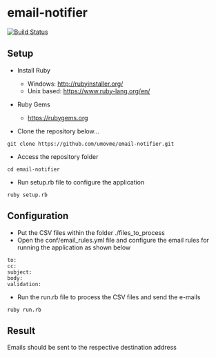 # email-notifier

[![Build Status](https://travis-ci.org/umovme/email-notifier.svg?branch=master)](https://travis-ci.org/umovme/email-notifier)

Setup
-------------
* Install Ruby
  * Windows: http://rubyinstaller.org/
  * Unix based: https://www.ruby-lang.org/en/ 

* Ruby Gems
  * https://rubygems.org

* Clone the repository below...
```
git clone https://github.com/umovme/email-notifier.git
```
* Access the repository folder
```
cd email-notifier
```
* Run setup.rb file to configure the application
```
ruby setup.rb
```

Configuration
-------------
* Put the CSV files within the folder ./files_to_process 
* Open the conf/email_rules.yml file and configure the email rules for running the application as shown below 

```
to: 
cc: 
subject:
body:
validation:
```

* Run the run.rb file to process the CSV files and send the e-mails
```
ruby run.rb
```

Result
-------------
Emails should be sent to the respective destination address
